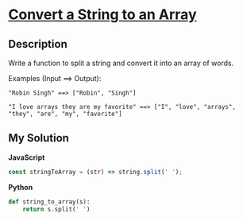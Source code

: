 # [Convert a String to an Array](https://www.codewars.com/kata/57e76bc428d6fbc2d500036d)

## Description

Write a function to split a string and convert it into an array of words.

Examples (Input ==> Output):

```
"Robin Singh" ==> ["Robin", "Singh"]

"I love arrays they are my favorite" ==> ["I", "love", "arrays", "they", "are", "my", "favorite"]
```

## My Solution

**JavaScript**

```js
const stringToArray = (str) => string.split(' ');
```

**Python**

```py
def string_to_array(s):
    return s.split(' ')
```

